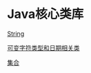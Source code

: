 # Java核心类库

[String](Java%E6%A0%B8%E5%BF%83%E7%B1%BB%E5%BA%93%20b9068b2c58fd44c7b93dc8d242613499/String%20b134c3cea1864fe0b3910feabb1c6f8b.md)

[可变字符类型和日期相关类](Java%E6%A0%B8%E5%BF%83%E7%B1%BB%E5%BA%93%20b9068b2c58fd44c7b93dc8d242613499/%E5%8F%AF%E5%8F%98%E5%AD%97%E7%AC%A6%E7%B1%BB%E5%9E%8B%E5%92%8C%E6%97%A5%E6%9C%9F%E7%9B%B8%E5%85%B3%E7%B1%BB%207fa6e9504fe349fcb90692c1e01c5af6.md)

[集合](Java%E6%A0%B8%E5%BF%83%E7%B1%BB%E5%BA%93%20b9068b2c58fd44c7b93dc8d242613499/%E9%9B%86%E5%90%88%20e44faeaac34e4b5fa8c362fc16b63daa.md)